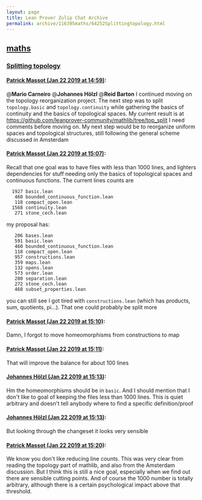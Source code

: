 ```yaml
---
layout: page
title: Lean Prover Zulip Chat Archive 
permalink: archive/116395maths/64252Splittingtopology.html
---
```


## [maths](index.html)
### [Splitting topology](64252Splittingtopology.html)

#### [Patrick Massot (Jan 22 2019 at 14:59)](https://leanprover.zulipchat.com/#narrow/stream/116395-maths/topic/Splitting%20topology/near/156605219):
@**Mario Carneiro** @**Johannes Hölzl** @**Reid Barton** I continued moving on the topology reorganization project. The next step was to split `topology.basic` and `topology.continuity` while gathering the basics of continuity and the basics of topological spaces. My current result is at https://github.com/leanprover-community/mathlib/tree/top_split I need comments before moving on. My next step would be to reorganize uniform spaces and topological structures, still following the general scheme discussed in Amsterdam

#### [Patrick Massot (Jan 22 2019 at 15:07)](https://leanprover.zulipchat.com/#narrow/stream/116395-maths/topic/Splitting%20topology/near/156605761):
Recall that one goal was to have files with less than 1000 lines, and lighters dependencies for stuff needing only the basics of topological spaces and continuous functions. The current lines counts are
```
  1927 basic.lean
   460 bounded_continuous_function.lean
   118 compact_open.lean
  1568 continuity.lean
   271 stone_cech.lean
```
my proposal has:
```
   206 bases.lean
   591 basic.lean
   460 bounded_continuous_function.lean
   118 compact_open.lean
   957 constructions.lean
   359 maps.lean
   132 opens.lean
   573 order.lean
   280 separation.lean
   272 stone_cech.lean
   468 subset_properties.lean
```
you can still see I got tired with `constructions.lean` (which has products, sum, quotients, pi...). That one could probably be split more

#### [Patrick Massot (Jan 22 2019 at 15:10)](https://leanprover.zulipchat.com/#narrow/stream/116395-maths/topic/Splitting%20topology/near/156606107):
Damn, I  forgot to move homeomorphisms from constructions to map

#### [Patrick Massot (Jan 22 2019 at 15:11)](https://leanprover.zulipchat.com/#narrow/stream/116395-maths/topic/Splitting%20topology/near/156606162):
That will improve the balance for about 100 lines

#### [Johannes Hölzl (Jan 22 2019 at 15:13)](https://leanprover.zulipchat.com/#narrow/stream/116395-maths/topic/Splitting%20topology/near/156606359):
Hm the homeomorphisms should be in `basic`. And I should mention that I don't like to goal of keeping the files less than 1000 lines. This is quiet arbitrary and doesn't tell anybody where to find a specific definition/proof

#### [Johannes Hölzl (Jan 22 2019 at 15:13)](https://leanprover.zulipchat.com/#narrow/stream/116395-maths/topic/Splitting%20topology/near/156606384):
But looking through the changeset it looks very sensible

#### [Patrick Massot (Jan 22 2019 at 15:20)](https://leanprover.zulipchat.com/#narrow/stream/116395-maths/topic/Splitting%20topology/near/156607124):
We know you don't like reducing line counts. This was very clear from reading the topology part of mathlib, and also from the Amsterdam discussion. But I think this is still a nice goal, especially when we find out there are sensible cutting points. And of course the 1000 number is totally arbitrary, although there is a certain psychological impact above that threshold.

